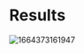 # Results

![1664373161947](https://user-images.githubusercontent.com/83746881/192797359-03aa51fd-d4ab-4796-863d-6ed5e933505c.png)
